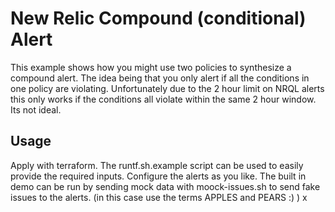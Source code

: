 # New Relic Compound (conditional) Alert
This example shows how you might use two policies to synthesize a compound alert. The idea being that you only alert if all the conditions in one policy are violating. Unfortunately due to the 2 hour limit on NRQL alerts this only works if the conditions all violate within the same 2 hour window. Its not ideal.

## Usage
Apply with terraform. The runtf.sh.example script can be used to easily provide the required inputs.  Configure the alerts as you like. The built in demo can be run by sending mock data with moock-issues.sh to send fake issues to the alerts. (in this case use the terms APPLES and PEARS :) )
x
